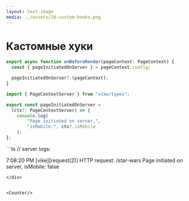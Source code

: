 ```yaml
---
layout: text-image
media: ../assets/20-custom-hooks.png
---
```


<style>
    [data-slidev-no="24"] .grid, [data-slidev-no="25"] .grid {
        display:flex !important;
        height: 100%;
        div.prose {
            padding-right: 0!important;
        }
    }
</style>

# Кастомные хуки
<style>
[data-slidev-no="24"] {
    .slidev-layout .slidev-code-wrapper {
        max-width: 100%;
        height: 100%;
    }
}
</style>
<div>

```ts
export async function onBeforeRender(pageContext: PageContext) {
  const { pageInitiatedOnServer } = pageContext.config;

  pageInitiatedOnServer?.(pageContext);
}
```

</div>
<div>

```ts {all}{startLine:1,lines:true}
import { PageContextServer } from "vike/types";

export const pageInitiatedOnServer = 
  (ctx?: PageContextServer) => {
    console.log(
        "Page initiated on server,", 
        "isMobile:", ctx?.isMobile
    );
};
```
</div>


<div v-click>
```ts
// server logs:

7:08:20 PM [vike][request(2)] HTTP request: /star-wars
Page initiated on server, isMobile: false
```
</div>


<Counter/>
